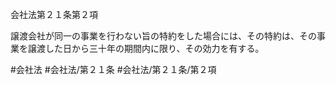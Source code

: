会社法第２１条第２項

譲渡会社が同一の事業を行わない旨の特約をした場合には、その特約は、その事業を譲渡した日から三十年の期間内に限り、その効力を有する。

#会社法
#会社法/第２１条
#会社法/第２１条/第２項
